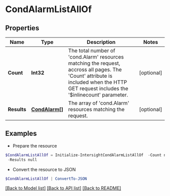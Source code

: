 # CondAlarmListAllOf
## Properties

Name | Type | Description | Notes
------------ | ------------- | ------------- | -------------
**Count** | **Int32** | The total number of &#39;cond.Alarm&#39; resources matching the request, accross all pages. The &#39;Count&#39; attribute is included when the HTTP GET request includes the &#39;$inlinecount&#39; parameter. | [optional] 
**Results** | [**CondAlarm[]**](CondAlarm.md) | The array of &#39;cond.Alarm&#39; resources matching the request. | [optional] 

## Examples

- Prepare the resource
```powershell
$CondAlarmListAllOf = Initialize-IntersightCondAlarmListAllOf  -Count null `
 -Results null
```

- Convert the resource to JSON
```powershell
$CondAlarmListAllOf | ConvertTo-JSON
```

[[Back to Model list]](../README.md#documentation-for-models) [[Back to API list]](../README.md#documentation-for-api-endpoints) [[Back to README]](../README.md)

